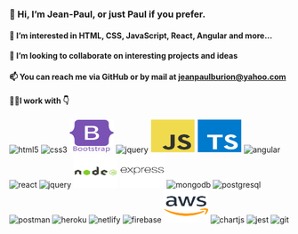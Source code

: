 ### 👋   Hi, I’m Jean-Paul, or just Paul if you prefer.


#### 👀  I’m interested in HTML, CSS, JavaScript, React, Angular and more...


#### 💞️  I’m looking to collaborate on interesting projects and ideas


#### 📫  You can reach me via GitHub or by mail at jeanpaulburion@yahoo.com

<!---
Popol2411/Popol2411 is a ✨ special ✨ repository because its `README.md` (this file) appears on your GitHub profile.
You can click the Preview link to take a look at your changes.
--->

#### :man_technologist:I work with :point_down:

<p> 
<img src="https://www.vectorlogo.zone/logos/w3_html5/w3_html5-ar21.svg" alt="html5" width="80" height="60"/> 
<img src="https://www.vectorlogo.zone/logos/w3_css/w3_css-ar21.svg" alt="css3" width="80" height="60"/> 
<img src="https://raw.githubusercontent.com/devicons/devicon/master/icons/bootstrap/bootstrap-plain-wordmark.svg" alt="bootstrap" width="80" height="60"/> 
<img src="https://www.vectorlogo.zone/logos/sass-lang/sass-lang-icon.svg" alt="jquery" width="80" height="60"/> 
<img src="https://raw.githubusercontent.com/devicons/devicon/master/icons/javascript/javascript-original.svg" alt="javascript" width="80" height="60"/> 
<img src="https://raw.githubusercontent.com/devicons/devicon/master/icons/typescript/typescript-original.svg" alt="typescript" width="80" height="60"/>
<img src="https://www.vectorlogo.zone/logos/angular/angular-ar21.svg" alt="angular" width="80" height="60"/> 
<img src="https://www.vectorlogo.zone/logos/reactjs/reactjs-ar21.svg" alt="react" width="80" height="60"/> 
<img src="https://www.vectorlogo.zone/logos/jquery/jquery-horizontal.svg" alt="jquery" width="80" height="60"/> 
<img src="https://raw.githubusercontent.com/devicons/devicon/master/icons/nodejs/nodejs-original-wordmark.svg" alt="nodejs" width="80" height="60"/> 
<img src="https://raw.githubusercontent.com/devicons/devicon/master/icons/express/express-original-wordmark.svg" alt="express" width="80" height="60"/> 
<img src="https://www.vectorlogo.zone/logos/mongodb/mongodb-ar21.svg" alt="mongodb" width="80" height="60"/> 
<img src="https://www.vectorlogo.zone/logos/postgresql/postgresql-horizontal.svg" alt="postgresql" width="80" height="60"/> 
<img src="https://www.vectorlogo.zone/logos/getpostman/getpostman-ar21.svg" alt="postman" width="80" height="60"/> 
<img src="https://www.vectorlogo.zone/logos/heroku/heroku-ar21.svg" alt="heroku" width="80" height="60"/> 
<img src="https://www.vectorlogo.zone/logos/netlify/netlify-ar21.svg" alt="netlify" width="80" height="60"/> 
<img src="https://www.vectorlogo.zone/logos/firebase/firebase-ar21.svg" alt="firebase" width="80" height="60"/> 
<img src="https://raw.githubusercontent.com/devicons/devicon/master/icons/amazonwebservices/amazonwebservices-original-wordmark.svg" alt="aws" width="80" height="60"/>
<img src="https://www.chartjs.org/media/logo-title.svg" alt="chartjs" width="80" height="60"/> 
<img src="https://www.vectorlogo.zone/logos/jestjsio/jestjsio-ar21.svg" alt="jest" width="80" height="60"/> 
<img src="https://www.vectorlogo.zone/logos/git-scm/git-scm-ar21.svg" alt="git" width="80" height="60"/> 
</p>

